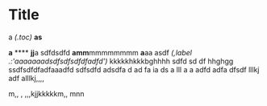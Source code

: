 # Title
a
*(.toc)*
**as**

__a__
**** **jj**a sdfdsdfd  **amm**mmmmmmmm
**a**aa asdf
*(,label .:'aaaaaaadsdfsdfsdfdfadfd')*
kkkkkhkkkbghhhh sdfd sd df 
<editable-list></editable-list>
hhghgg 
  ssdfsdfdfadfaaadfd 
  sdfsdfd adsdfa d ad fa ia ds a lll a a adfd adfa dfsdf lllkj adf alllkj,,,,
    <p is="word-count">m,,  ,  ,,,kjjkkkkkm,, mnn</p>